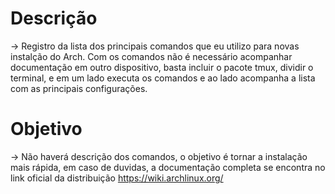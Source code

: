 # Descrição 

-> Registro da lista dos principais comandos que eu utilizo para novas instalção do Arch. Com os comandos não é necessário acompanhar documentação em outro dispositivo, basta incluir o pacote tmux, dividir o terminal, e em um lado executa os comandos e ao lado acompanha a lista com as principais configurações.  

# Objetivo 

-> Não haverá descrição dos comandos, o objetivo é tornar a instalação mais rápida, em caso de duvidas, a documentação completa  se encontra no link oficial da distribuição https://wiki.archlinux.org/
